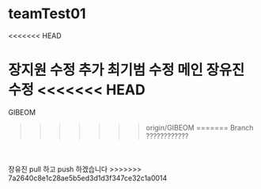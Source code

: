 # teamTest01
<<<<<<< HEAD

장지원 수정 추가
최기범 수정 메인
장유진 수정
<<<<<<< HEAD
=======
GIBEOM
>>>>>>> origin/GIBEOM
=======
Branch ????????????
<br>
<br>
장유진 pull 하고 push 하겠습니다
>>>>>>> 7a2640c8e1c28ae5b5ed3d1d3f347ce32c1a0014
